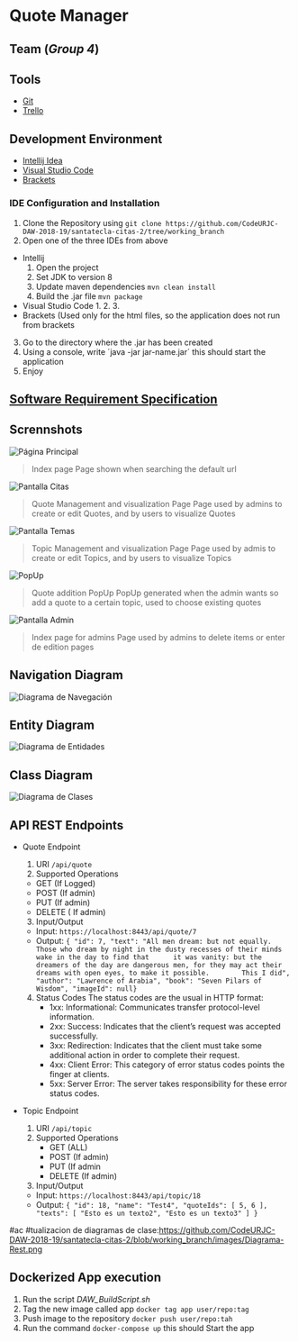 # Quote Manager 
## Team (*Group 4*)

## Tools
- [Git](https://git-scm.com/)
- [Trello](https://trello.com/b/lzf2xt3j/daw-grupo-4)
## Development Environment
- [Intellij Idea](https://www.jetbrains.com/idea/)
- [Visual Studio Code](https://code.visualstudio.com/)
- [Brackets](http://brackets.io/) 

### IDE Configuration and Installation
1. Clone the Repository using `git clone https://github.com/CodeURJC-DAW-2018-19/santatecla-citas-2/tree/working_branch`
2. Open one of the three IDEs from above
  - Intellij
    1. Open the project
    2. Set JDK to version 8
    3. Update maven dependencies `mvn clean install`
    4. Build the .jar file `mvn package`
  - Visual Studio Code
    1.
    2.
    3.
  - Brackets (Used only for the html files, so the application does not run from brackets
  
3. Go to the directory where the .jar has been created
4. Using a console, write ´java -jar jar-name.jar´ this should start the application
5. Enjoy

## [Software Requirement Specification](https://docs.google.com/document/d/1PKqs6eayJti3jBymaytm1CKXEUqmyDpC4xDh7tM-wEk/edit?usp=sharing)

## Scrennshots

![Página Principal](https://github.com/CodeURJC-DAW-2018-19/santatecla-citas-2/blob/working_branch/images/PantallaInicio.png?raw=true)
> Index page
Page shown when searching the default url

![Pantalla Citas](https://github.com/CodeURJC-DAW-2018-19/santatecla-citas-2/blob/working_branch/images/PantallaCitas.png?raw=true)
> Quote Management and visualization Page
Page used by admins to create or edit Quotes, and by users to visualize Quotes

![Pantalla Temas](https://github.com/CodeURJC-DAW-2018-19/santatecla-citas-2/blob/working_branch/images/PantallaTema.png?raw=true)
> Topic Management and visualization Page
Page used by admis to create or edit Topics, and by users to visualize Topics

![PopUp](https://github.com/CodeURJC-DAW-2018-19/santatecla-citas-2/blob/working_branch/images/PopUpCitas.png?raw=true)
> Quote addition PopUp
PopUp generated when the admin wants so add a quote to a certain topic, used to choose existing quotes 

![Pantalla Admin](https://github.com/CodeURJC-DAW-2018-19/santatecla-citas-2/blob/working_branch/images/PantallaAdmin.png?raw=true)
> Index page for admins
Page used by admins to delete items or enter de edition pages

## Navigation Diagram
![Diagrama de Navegación](https://github.com/CodeURJC-DAW-2018-19/santatecla-citas-2/blob/working_branch/images/diagrama-Navegacion.png?raw=true)
>

## Entity Diagram
![Diagrama de Entidades](https://github.com/CodeURJC-DAW-2018-19/santatecla-citas-2/blob/working_branch/images/diagramBBDD.png?raw=true)
> 

## Class Diagram
![Diagrama de Clases](https://raw.githubusercontent.com/CodeURJC-DAW-2018-19/santatecla-citas-2/working_branch/images/diagramaAplicacion.png)
>

## API REST Endpoints

- Quote Endpoint
  1. URI `/api/quote`
  2. Supported Operations
    - GET (If Logged)
    - POST (If admin)
    - PUT (If admin)
    - DELETE ( If admin)
  3. Input/Output
    - Input:
    `https://localhost:8443/api/quote/7`
    - Output:
    `{
    "id": 7,
    "text": "All men dream: but not equally. Those who dream by night in the dusty recesses of their minds wake in the day to find that      it was vanity: but the dreamers of the day are dangerous men, for they may act their dreams with open eyes, to make it possible.        This I did",
    "author": "Lawrence of Arabia",
    "book": "Seven Pilars of Wisdom",
    "imageId": null}`
  4. Status Codes
      The status codes are the usual in HTTP format:
      - 1xx: Informational:	Communicates transfer protocol-level information.
      - 2xx: Success:	Indicates that the client’s request was accepted successfully.
      - 3xx: Redirection:	Indicates that the client must take some additional action in order to complete their request.
      - 4xx: Client Error:	This category of error status codes points the finger at clients.
      - 5xx: Server Error:	The server takes responsibility for these error status codes.

- Topic Endpoint
  1. URI `/api/topic`
  2. Supported Operations
     - GET (ALL)
     - POST (If admin)
     - PUT (If admin
     - DELETE (If admin)
  3. Input/Output
    - Input:
    `https://localhost:8443/api/topic/18`
    - Output:
    `{
      "id": 18,
      "name": "Test4",
      "quoteIds": [
          5,
          6
      ],
      "texts": [
          "Esto es un texto2",
          "Esto es un texto3"
      ]
    }`
  
 #ac #tualizacion de diagramas de clase:https://github.com/CodeURJC-DAW-2018-19/santatecla-citas-2/blob/working_branch/images/Diagrama-Rest.png
## Dockerized App execution
1. Run the script *DAW_BuildScript.sh*
2. Tag the new image called app `docker tag app user/repo:tag`
3. Push image to the repository `docker push user/repo:tah`
4. Run the command `docker-compose up` this should Start the app
